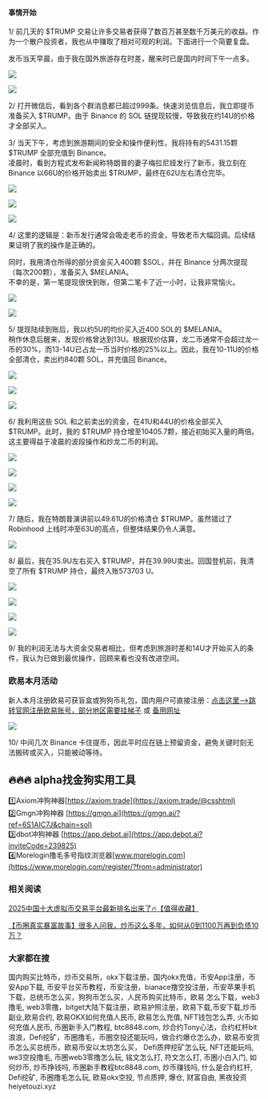 #### 事情开始  
1/ 前几天的 $TRUMP 交易让许多交易者获得了数百万甚至数千万美元的收益。作为一个散户投资者，我也从中赚取了相对可观的利润。下面进行一个简要复盘。  

发币当天早晨，由于我在国外旅游存在时差，醒来时已是国内时间下午一点多。  

![](https://ac63e02.webp.li/trump-50wu-001.jpeg)  

![](https://ac63e02.webp.li/trump-50wu-002.jpeg)  

2/ 打开微信后，看到各个群消息都已超过999条。快速浏览信息后，我立即提币准备买入 $TRUMP。由于 Binance 的 SOL 链提现较慢，导致我在约14U的价格才全部买入。  

3/ 当天下午，考虑到旅游期间的安全和操作便利性，我将持有的5431.15颗 $TRUMP 全部充值到 Binance。  
凌晨时，看到方程式发布新闻称特朗普的妻子梅拉尼娅发行了新币，我立刻在 Binance 以66U的价格开始卖出 $TRUMP，最终在62U左右清仓完毕。  

![](https://ac63e02.webp.li/trump-50wu-003.jpeg)  

![](https://ac63e02.webp.li/trump-50wu-004.jpeg)  

![](https://ac63e02.webp.li/trump-50wu-005.jpeg)  

4/ 这里的逻辑是：新币发行通常会吸走老币的资金，导致老币大幅回调。后续结果证明了我的操作是正确的。  

同时，我用清仓所得的部分资金买入400颗 $SOL，并在 Binance 分两次提现（每次200颗），准备买入 $MELANIA。  
不幸的是，第一笔提现很快到账，但第二笔卡了近一小时，让我非常恼火。  

![](https://ac63e02.webp.li/trump-50wu-006.jpeg)  

![](https://ac63e02.webp.li/trump-50wu-007.jpeg)  

5/ 提现陆续到账后，我以约5U的均价买入近400 SOL的 $MELANIA。  
稍作休息后醒来，发现价格曾达到13U。根据现价估算，龙二币通常不会超过龙一币的30%，而13-14U已占龙一币当时价格的25%以上。因此，我在10-11U的价格全部清仓，卖出约840颗 SOL，并充值回 Binance。  

![](https://ac63e02.webp.li/trump-50wu-008.jpeg)  

![](https://ac63e02.webp.li/trump-50wu-009.jpeg)  

![](https://ac63e02.webp.li/trump-50wu-010.jpeg)  

6/ 我利用这些 SOL 和之前卖出的资金，在41U和44U的价格全部买入 $TRUMP。此时，我的 $TRUMP 持仓增至10405.7颗，接近初始买入量的两倍。这主要得益于凌晨的波段操作和炒龙二币的利润。  

![](https://ac63e02.webp.li/trump-50wu-011.jpeg)  

![](https://ac63e02.webp.li/trump-50wu-012.jpeg)  

![](https://ac63e02.webp.li/trump-50wu-013.jpeg)  

![](https://ac63e02.webp.li/trump-50wu-014.jpeg)  

7/ 随后，我在特朗普演讲前以49.61U的价格清仓 $TRUMP。虽然错过了 Robinhood 上线时冲至63U的高点，但整体结果仍令人满意。  

![](https://ac63e02.webp.li/trump-50wu-015.jpeg)  

8/ 最后，我在35.9U左右买入 $TRUMP，并在39.99U卖出。回国登机前，我清空了所有 $TRUMP 持仓，最终入账573703 U。  

![](https://ac63e02.webp.li/trump-50wu-016.jpeg)  

![](https://ac63e02.webp.li/trump-50wu-017.jpeg)  

![](https://ac63e02.webp.li/trump-50wu-018.jpeg)  

![](https://ac63e02.webp.li/trump-50wu-019.jpeg)  

9/ 我的利润无法与大资金交易者相比，但考虑到旅游时差和14U才开始买入的条件，我认为已做到最优操作，回顾来看也没有改进空间。  

### 欧易本月活动  
新人本月注册欧易可获盲盒或狗狗币礼包，国内用户可直接注册：[点击这里–>跳转官网注册欧易账号，部分地区需要挂梯子](https://www.okx.com/zh-hans/join/74873351) 或 [备用网址](https://www.chouyi.world/zh-hans/join/18639032)  

[![](https://fe095ec.webp.li/top-10-exchanges-001.jpg)](https://www.chouyi.world/zh-hans/join/18639032)  

10/ 中间几次 Binance 卡住提币，因此平时应在链上预留资金，避免关键时刻无法搬砖或买入，只能被动等待。  

## 🔥🔥🔥 alpha找金狗实用工具  
1️⃣Axiom冲狗神器[https://axiom.trade](https://axiom.trade/@csshtml)  
2️⃣Gmgn冲狗神器 [https://gmgn.ai](https://gmgn.ai/?ref=6S1AIC7J&chain=sol)  
3️⃣dbot冲狗神器 [https://app.debot.ai](https://app.debot.ai?inviteCode=239825)  
4️⃣Morelogin撸毛多号指纹浏览器[www.morelogin.com](https://www.morelogin.com/register/?from=administrator)  

### 相关阅读  
[2025中国十大虚拟币交易平台最新排名出来了🔥【值得收藏】](https://btc8848.com/top-10-exchanges/)  

[【币圈真实暴富故事】很多人问我，炒币这么多年，如何从0到1100万再到负债10万？](https://heiyetouzi.xyz/biquanstory001/)  

### 大家都在搜  
国内购买比特币，炒币交易所，okx下载注册，国内okx充值，币安App注册，币安App下载, 币安平台买币教程，币安注册，bianace撸空投注册，币安苹果手机下载，总统币怎么买，狗狗币怎么买，人民币购买比特币，欧易 怎么下载，web3撸毛, web3零撸，bitget大陆下载注册，欧易护照注册，欧易下载,币安下载,炒币副业,欧易合约, 欧易OKX如何充值人民币, 欧易怎么充值, NFT钱包怎么弄, 火币如何充值人民币, 币圈新手入门教程, btc8848.com, 炒合约Tony心法，合约杠杆bit浪浪，Defi挖矿，币圈撸毛，币圈空投还能玩吗，做合约爆仓怎么办，欧易币安货币怎么买总统币，欧易币安以太坊怎么买， Defi质押挖矿怎么玩, NFT还能玩吗, we3空投撸毛, 币圈web3零撸怎么玩, 铭文怎么打, 符文怎么打, 币圈小白入门, 如何炒币, 炒币挣钱吗, 币圈新手教程btc8848.com, 炒币赚钱吗, 什么是合约杠杆, Defi挖矿, 币圈撸毛怎么玩, 欧易okx空投, 节点质押, 爆仓, 财富自由, 黑夜投资heiyetouzi.xyz